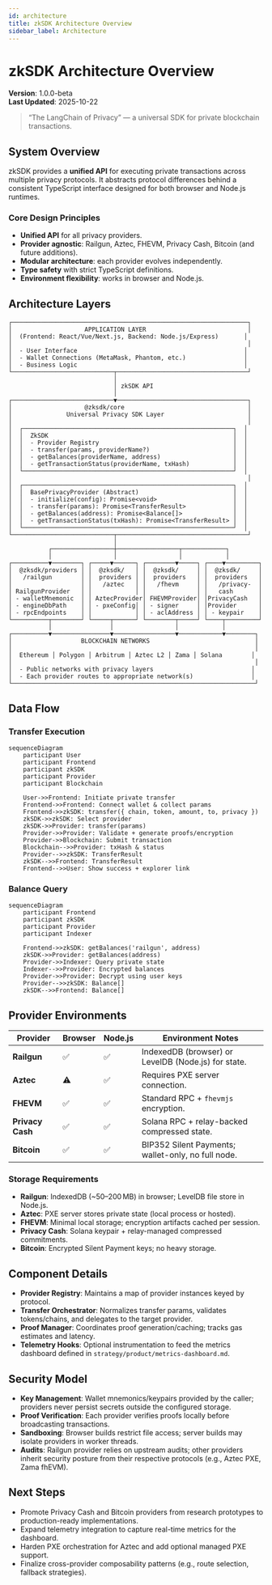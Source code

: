 ```yaml
---
id: architecture
title: zkSDK Architecture Overview
sidebar_label: Architecture
---
```


# zkSDK Architecture Overview

**Version**: 1.0.0-beta  
**Last Updated**: 2025-10-22

> “The LangChain of Privacy” — a universal SDK for private blockchain transactions.

## System Overview

zkSDK provides a **unified API** for executing private transactions across multiple privacy protocols. It abstracts protocol differences behind a consistent TypeScript interface designed for both browser and Node.js runtimes.

### Core Design Principles

- **Unified API** for all privacy providers.
- **Provider agnostic**: Railgun, Aztec, FHEVM, Privacy Cash, Bitcoin (and future additions).
- **Modular architecture**: each provider evolves independently.
- **Type safety** with strict TypeScript definitions.
- **Environment flexibility**: works in browser and Node.js.

## Architecture Layers

```
┌─────────────────────────────────────────────────────────────────┐
│                    APPLICATION LAYER                            │
│  (Frontend: React/Vue/Next.js, Backend: Node.js/Express)       │
│                                                                 │
│  - User Interface                                              │
│  - Wallet Connections (MetaMask, Phantom, etc.)                │
│  - Business Logic                                              │
└────────────────────────────┬────────────────────────────────────┘
                             │
                             │ zkSDK API
                             │
┌────────────────────────────▼────────────────────────────────────┐
│                    @zksdk/core                                  │
│               Universal Privacy SDK Layer                       │
│                                                                 │
│  ┌──────────────────────────────────────────────────────────┐  │
│  │  ZkSDK                                                   │  │
│  │  - Provider Registry                                     │  │
│  │  - transfer(params, providerName?)                       │  │
│  │  - getBalances(providerName, address)                    │  │
│  │  - getTransactionStatus(providerName, txHash)            │  │
│  └──────────────────────────────────────────────────────────┘  │
│                                                                 │
│  ┌──────────────────────────────────────────────────────────┐  │
│  │  BasePrivacyProvider (Abstract)                          │  │
│  │  - initialize(config): Promise<void>                     │  │
│  │  - transfer(params): Promise<TransferResult>             │  │
│  │  - getBalances(address): Promise<Balance[]>              │  │
│  │  - getTransactionStatus(txHash): Promise<TransferResult> │  │
│  └──────────────────────────────────────────────────────────┘  │
└────────────────────────────┬────────────────────────────────────┘
                             │
           ┌─────────────────┼─────────────────┬────────────┐
           │                 │                 │            │
┌──────────▼────────┐ ┌─────▼──────┐ ┌────────▼─────┐ ┌────▼─────────┐
│  @zksdk/providers │ │  @zksdk/   │ │  @zksdk/     │ │  @zksdk/     │
│   /railgun        │ │  providers │ │  providers   │ │  providers   │
│                   │ │   /aztec   │ │   /fhevm     │ │   /privacy-  │
│ RailgunProvider   │ │            │ │              │ │   cash       │
│ - walletMnemonic  │ │ AztecProvider│ FHEVMProvider│ │PrivacyCash   │
│ - engineDbPath    │ │ - pxeConfig│ │ - signer     │ │Provider      │
│ - rpcEndpoints    │ │            │ │ - aclAddress │ │ - keypair    │
└──────────┬────────┘ └─────┬──────┘ └────────┬─────┘ └────┬─────────┘
           │                │                 │            │
┌──────────▼────────────────▼─────────────────▼────────────▼────────┐
│                   BLOCKCHAIN NETWORKS                             │
│                                                                   │
│  Ethereum │ Polygon │ Arbitrum │ Aztec L2 │ Zama │ Solana        │
│                                                                   │
│  - Public networks with privacy layers                           │
│  - Each provider routes to appropriate network(s)                │
└───────────────────────────────────────────────────────────────────┘
```

## Data Flow

### Transfer Execution

```mermaid
sequenceDiagram
    participant User
    participant Frontend
    participant zkSDK
    participant Provider
    participant Blockchain

    User->>Frontend: Initiate private transfer
    Frontend->>Frontend: Connect wallet & collect params
    Frontend->>zkSDK: transfer({ chain, token, amount, to, privacy })
    zkSDK->>zkSDK: Select provider
    zkSDK->>Provider: transfer(params)
    Provider->>Provider: Validate + generate proofs/encryption
    Provider->>Blockchain: Submit transaction
    Blockchain-->>Provider: txHash & status
    Provider-->>zkSDK: TransferResult
    zkSDK-->>Frontend: TransferResult
    Frontend-->>User: Show success + explorer link
```

### Balance Query

```mermaid
sequenceDiagram
    participant Frontend
    participant zkSDK
    participant Provider
    participant Indexer

    Frontend->>zkSDK: getBalances('railgun', address)
    zkSDK->>Provider: getBalances(address)
    Provider->>Indexer: Query private state
    Indexer-->>Provider: Encrypted balances
    Provider->>Provider: Decrypt using user keys
    Provider-->>zkSDK: Balance[]
    zkSDK-->>Frontend: Balance[]
```

## Provider Environments

| Provider | Browser | Node.js | Environment Notes |
|----------|---------|---------|-------------------|
| **Railgun** | ✅ | ✅ | IndexedDB (browser) or LevelDB (Node.js) for state. |
| **Aztec** | ⚠️ | ✅ | Requires PXE server connection. |
| **FHEVM** | ✅ | ✅ | Standard RPC + `fhevmjs` encryption. |
| **Privacy Cash** | ✅ | ✅ | Solana RPC + relay-backed compressed state. |
| **Bitcoin** | ✅ | ✅ | BIP352 Silent Payments; wallet-only, no full node. |

### Storage Requirements

- **Railgun**: IndexedDB (~50–200 MB) in browser; LevelDB file store in Node.js.
- **Aztec**: PXE server stores private state (local process or hosted).
- **FHEVM**: Minimal local storage; encryption artifacts cached per session.
- **Privacy Cash**: Solana keypair + relay-managed compressed commitments.
- **Bitcoin**: Encrypted Silent Payment keys; no heavy storage.

## Component Details

- **Provider Registry**: Maintains a map of provider instances keyed by protocol.
- **Transfer Orchestrator**: Normalizes transfer params, validates tokens/chains, and delegates to the target provider.
- **Proof Manager**: Coordinates proof generation/caching; tracks gas estimates and latency.
- **Telemetry Hooks**: Optional instrumentation to feed the metrics dashboard defined in `strategy/product/metrics-dashboard.md`.

## Security Model

- **Key Management**: Wallet mnemonics/keypairs provided by the caller; providers never persist secrets outside the configured storage.
- **Proof Verification**: Each provider verifies proofs locally before broadcasting transactions.
- **Sandboxing**: Browser builds restrict file access; server builds may isolate providers in worker threads.
- **Audits**: Railgun provider relies on upstream audits; other providers inherit security posture from their respective protocols (e.g., Aztec PXE, Zama fhEVM).

## Next Steps

- Promote Privacy Cash and Bitcoin providers from research prototypes to production-ready implementations.
- Expand telemetry integration to capture real-time metrics for the dashboard.
- Harden PXE orchestration for Aztec and add optional managed PXE support.
- Finalize cross-provider composability patterns (e.g., route selection, fallback strategies).
